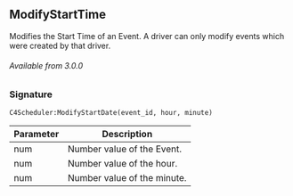 ## ModifyStartTime

Modifies the Start Time of an Event. A driver can only modify events which were created by that driver.

###### Available from 3.0.0


### Signature

`C4Scheduler:ModifyStartDate(event_id, hour, minute)`


| Parameter | Description |
| --- | --- |
| num | Number value of the Event. |
| num | Number value of the hour. |
| num | Number value of the minute. |